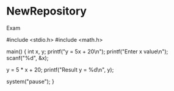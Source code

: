 # NewRepository
Exam

#include <stdio.h>
#include <math.h>

main()
{
  int x, y;
  printf("y = 5x + 20\n"); 
  printf("Enter x value\n");
  scanf("%d", &x);
  
  y = 5 * x + 20;
  printf("Result y = %d\n", y);
  
  system("pause");
}
